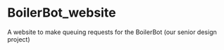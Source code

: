 # BoilerBot_website
A website to make queuing requests for the BoilerBot (our senior design project)

